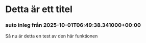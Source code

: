 # Detta är ett titel 
### auto inleg från 2025-10-01T06:49:38.341000+00:00
 
Så nu är detta en test av den här funktionen
